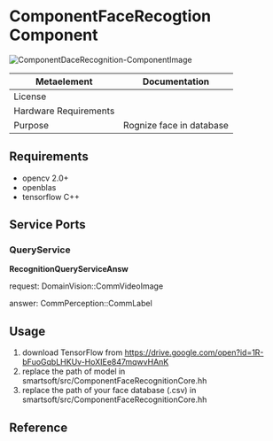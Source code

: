 # ComponentFaceRecogtion Component

![ComponentDaceRecognition-ComponentImage](model/ComponentFaceRecogtionComponentDefinition.jpg)


| Metaelement | Documentation |
|-------------|---------------|
| License |  |
| Hardware Requirements |  |
| Purpose | Rognize face in database |

## Requirements
- opencv 2.0+
- openblas
- tensorflow C++ 

## Service Ports
### QueryService
**RecognitionQueryServiceAnsw**

request: DomainVision::CommVideoImage

answer: CommPerception::CommLabel

## Usage
1. download TensorFlow from https://drive.google.com/open?id=1R-bFuoGqbLHKUv-HoXIEe847mqwvHAnK
2. replace the path of model in smartsoft/src/ComponentFaceRecognitionCore.hh
3. replace the path of your face database (.csv) in smartsoft/src/ComponentFaceRecognitionCore.hh

## Reference


